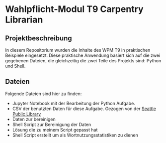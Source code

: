 # Wahlpflicht-Modul T9 Carpentry Librarian

## Projektbeschreibung
In diesem Repositorium wurden die Inhalte des WPM T9 in praktischen Beispiele eingesetzt. Diese praktische Anwendung basiert sich auf die zwei gegebenen Dateien, die gleichzeitig die zwei Teile des Projekts sind: Python und Shell. 

## Dateien
Folgende Dateien sind hier zu finden:
* Jupyter Notebook mit der Bearbeitung der Python Aufgabe.
* CSV der benutzten Daten für diese Aufgabe. Gezogen von der [Seattle Public Library](https://data.seattle.gov/resource/6vkj-f5xf.csv?$limit=10000) 
* Daten zur bereinigen 
* Shell Script zur Bereinigung der Daten
* Lösung die zu meinem Script gepasst hat
* Shell Script erstellt um als Wortnutzungsstatistiken zu dienen
